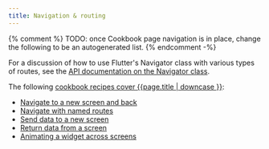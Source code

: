 ```yaml
---
title: Navigation & routing
---
```


{% comment %}
TODO: once Cookbook page navigation is in place, change the following to be an autogenerated list.
{% endcomment -%}

For a discussion of how to use Flutter's Navigator class with various types of routes, see the [API documentation on the Navigator class]({{site.api}}/flutter/widgets/Navigator-class.html).

The following [cookbook recipes cover {{page.title | downcase }}][cookbook]:

* [Navigate to a new screen and back](/docs/cookbook/navigation/navigation-basics)
* [Navigate with named routes](/docs/cookbook/navigation/named-routes)
* [Send data to a new screen](/docs/cookbook/navigation/passing-data)
* [Return data from a screen](/docs/cookbook/navigation/returning-data)
* [Animating a widget across screens](/docs/cookbook/navigation/hero-animations)

[cookbook]: /docs/cookbook#navigation